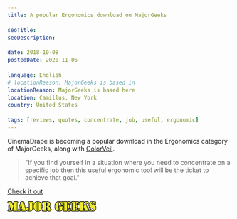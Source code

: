 ```yaml
---
title: A popular Ergonomics download on MajorGeeks

seoTitle:
seoDescription:

date: 2018-10-08
postedDate: 2020-11-06

language: English
# locationReason: MajorGeeks is based in
locationReason: MajorGeeks is based here
location: Camillus, New York
country: United States

tags: [reviews, quotes, concentrate, job, useful, ergonomic]
---
```


CinemaDrape is becoming a popular download in the Ergonomics category of MajorGeeks, along with [ColorVeil](https://colorveil.log.aurelitec.com).

> "If you find yourself in a situation where you need to concentrate on a specific job then this useful ergonomic tool will be the ticket to achieve that goal."

[Check it out](https://www.majorgeeks.com/files/details/cinemadrape.html)

<img src="/assets/images/posts/2018/10/08/majorgeeks-logo.png" alt="MajorGeeks" 
     class="log-img-fluid log-mt-1" width="200">

<!--more-->

